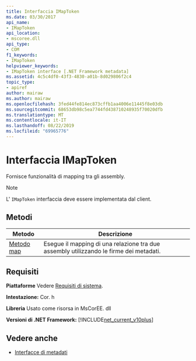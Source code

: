 ```yaml
---
title: Interfaccia IMapToken
ms.date: 03/30/2017
api_name:
- IMapToken
api_location:
- mscoree.dll
api_type:
- COM
f1_keywords:
- IMapToken
helpviewer_keywords:
- IMapToken interface [.NET Framework metadata]
ms.assetid: 4c5c4df0-43f3-4830-a01b-8d029806f2c4
topic_type:
- apiref
author: mairaw
ms.author: mairaw
ms.openlocfilehash: 3fed44fe814ec873cffb1aa4006e11445f8e03db
ms.sourcegitcommit: 68653db98c5ea7744fd438710248935f70020dfb
ms.translationtype: MT
ms.contentlocale: it-IT
ms.lasthandoff: 08/22/2019
ms.locfileid: "69965776"
---
```

# <a name="imaptoken-interface"></a>Interfaccia IMapToken
Fornisce funzionalità di mapping tra gli assembly.  
  
> [!NOTE]
> L' `IMapToken` interfaccia deve essere implementata dal client.  
  
## <a name="methods"></a>Metodi  
  
|Metodo|Descrizione|  
|------------|-----------------|  
|[Metodo map](../../../../docs/framework/unmanaged-api/metadata/imaptoken-map-method.md)|Esegue il mapping di una relazione tra due assembly utilizzando le firme dei metadati.|  
  
## <a name="requirements"></a>Requisiti  
 **Piattaforme** Vedere [Requisiti di sistema](../../../../docs/framework/get-started/system-requirements.md).  
  
 **Intestazione:** Cor. h  
  
 **Libreria** Usato come risorsa in MsCorEE. dll  
  
 **Versioni di .NET Framework:** [!INCLUDE[net_current_v10plus](../../../../includes/net-current-v10plus-md.md)]  
  
## <a name="see-also"></a>Vedere anche

- [Interfacce di metadati](../../../../docs/framework/unmanaged-api/metadata/metadata-interfaces.md)
